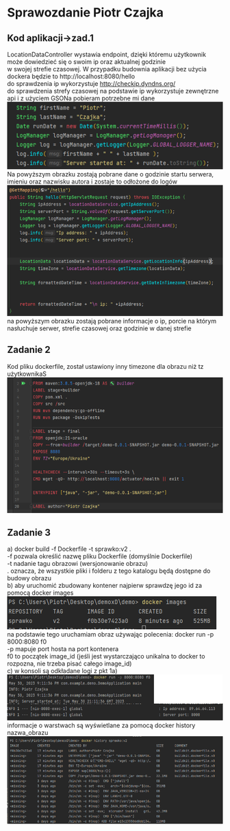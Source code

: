 # Sprawozdanie Piotr Czajka
## Kod aplikacji->zad.1
LocationDataController wystawia endpoint, dzięki któremu użytkownik może dowiedzieć się o swoim ip oraz aktualnej godzinie
<br> w swojej strefie czasowej. W przypadku budownia aplikacji bez użycia dockera będzie to http://localhost:8080/hello
<br> do sprawdzenia ip wykorzystuje http://checkip.dyndns.org/
<br> do sprawdzenia strefy czasowej na podstawie ip wykorzystuje zewnętrzne api i z użyciem GSONa pobieram potrzebne mi dane
<br> ![Kod aplikacji odpowiedzialny za realizację punktu 1a](1.png)
<br> Na powyższym obrazku zostają pobrane dane o godzinie startu serwera, imieniu oraz nazwisku autora i zostaje to odłożone do logów
<br> ![Kod aplikacji odpowiedzialny za realizację punktu 1a-b](2.png)
<br> na powyższym obrazku zostają pobrane informacje o ip, porcie na którym nasłuchuje serwer, strefie czasowej oraz godzinie w danej strefie
## Zadanie 2
Kod pliku dockerfile, został ustawiony inny timezone dla obrazu niż tz użytkownikaS
<br> ![Kod aplikacji odpowiedzialny za realizację punktu 1a-b](3.png)

## Zadanie 3
a) docker build -f Dockerfile -t sprawko:v2 .
<br> -f pozwala określić nazwę pliku Dockerfile (domyślnie Dockerfile)
<br> -t nadanie tagu obrazowi (wersjonowanie obrazu)
<br> . oznacza, że wszystkie pliki i folderu z tego katalogu będą dostępne do budowy obrazu
<br> b) aby uruchomić zbudowany kontener najpierw sprawdzę jego id za pomocą docker images
![wynik działania docker images](4.png)
<br> na podstawie tego uruchamiam obraz używając polecenia: docker run -p 8000:8080 f0 
<br> -p mapuje port hosta na port kontenera
<br> f0 to początek image_id (jeśli jest wystarczająco unikalna to docker to rozpozna, nie trzeba pisać całego image_id)
<br> c) w konsoli są odkładane logi z pkt 1a) <br>
![info z konsoli](5.png)
<br> informacje o warstwach są wyświetlane za pomocą docker history nazwa_obrazu
![docker history](6.png)